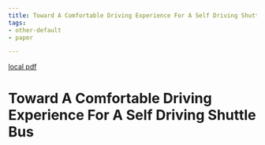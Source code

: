 ```yaml
---
title: Toward A Comfortable Driving Experience For A Self Driving Shuttle Bus
tags:
- other-default
- paper

---
```


[local pdf](../../../pdfs/toward-a-comfortable-driving-experience-for-a-self-driving-shuttle-bus.pdf)

# Toward A Comfortable Driving Experience For A Self Driving Shuttle Bus

